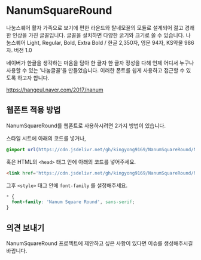NanumSquareRound
=========================

나눔스퀘어 활자 가족으로 보기에 편한 라운드와 탈네모꼴의 모듈로 설계되어 젊고 경쾌한 인상을 가진 글꼴입니다. 글꼴을 설치하면 다양한 굵기와 크기로 쓸 수 있습니다. 나눔스퀘어 Light, Regular, Bold, Extra Bold / 한글 2,350자, 영문 94자, KS약물 986자. 버전 1.0

네이버가 한글을 생각하는 마음을 담아 한 글자 한 글자 정성을 다해 언제 어디서 누구나 사용할 수 있는 '나눔글꼴'을 만들었습니다.
이러한 폰트를 쉽게 사용하고 접근할 수 있도록 하고자 합니다.

https://hangeul.naver.com/2017/nanum

## 웹폰트 적용 방법

NanumSquareRound를 웹폰트로 사용하시려면 2가지 방법이 있습니다.

스타일 시트에 아래의 코드를 넣거나,

```css
@import url(https://cdn.jsdelivr.net/gh/kingyong9169/NanumSquareRound/NanumSquareRound.css);
```

혹은 HTML의 `<head>` 태그 안에 아래의 코드를 넣어주세요.

```html
<link href='https://cdn.jsdelivr.net/gh/kingyong9169/NanumSquareRound/NanumSquareRound.css' rel='stylesheet' type='text/css'>
```

그후 `<style>` 태그 안에  `font-family` 를 설정해주세요.

```css
* {
  font-family: 'Nanum Square Round', sans-serif;
}
```


## 의견 보내기
NanumSquareRound 프로젝트에 제안하고 싶은 사항이 있다면 이슈를 생성해주시길 바랍니다.